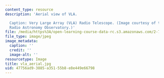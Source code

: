 ```yaml
---
content_type: resource
description: 'Aerial view of VLA.

  Caption: Very Large Array (VLA) Radio Telescope. (Image courtesy of the National
  Radio Astronomy Observatory.)'
file: /media/https%3A/open-learning-course-data-rc.s3.amazonaws.com/2-717j-optical-engineering-spring-2002/47756ad93885a35155b8e8e449e66798_vla_aerial.jpg
file_type: image/jpeg
image_metadata:
  caption: ''
  credit: ''
  image-alt: ''
resourcetype: Image
title: vla_aerial.jpg
uid: 47756ad9-3885-a351-55b8-e8e449e66798
---
```

